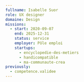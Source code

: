```yaml
---
fullname: Isabelle Suor
role: UX designer
domaine: Design
missions:
  - start: 2020-09-07
    end: 2025-12-31
    status: service
    employer: Pôle emploi
    startups:
      - encyclopedie-des-metiers
      - handicompatible
      - ma-communaute-crea
previously:
  - competence.validee
---
```

